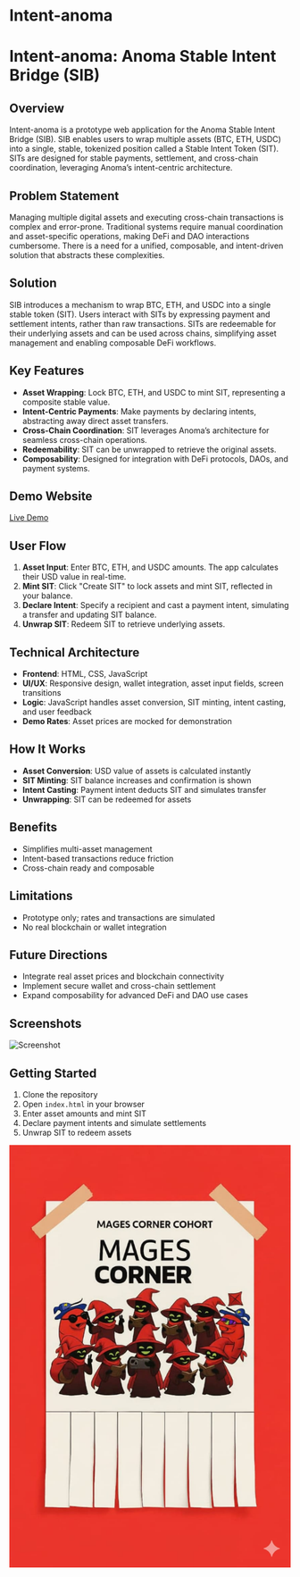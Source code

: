 
# Intent-anoma


# Intent-anoma: Anoma Stable Intent Bridge (SIB)

## Overview

Intent-anoma is a prototype web application for the Anoma Stable Intent Bridge (SIB). SIB enables users to wrap multiple assets (BTC, ETH, USDC) into a single, stable, tokenized position called a Stable Intent Token (SIT). SITs are designed for stable payments, settlement, and cross-chain coordination, leveraging Anoma’s intent-centric architecture.

## Problem Statement

Managing multiple digital assets and executing cross-chain transactions is complex and error-prone. Traditional systems require manual coordination and asset-specific operations, making DeFi and DAO interactions cumbersome. There is a need for a unified, composable, and intent-driven solution that abstracts these complexities.

## Solution

SIB introduces a mechanism to wrap BTC, ETH, and USDC into a single stable token (SIT). Users interact with SITs by expressing payment and settlement intents, rather than raw transactions. SITs are redeemable for their underlying assets and can be used across chains, simplifying asset management and enabling composable DeFi workflows.

## Key Features

- **Asset Wrapping**: Lock BTC, ETH, and USDC to mint SIT, representing a composite stable value.
- **Intent-Centric Payments**: Make payments by declaring intents, abstracting away direct asset transfers.
- **Cross-Chain Coordination**: SIT leverages Anoma’s architecture for seamless cross-chain operations.
- **Redeemability**: SIT can be unwrapped to retrieve the original assets.
- **Composability**: Designed for integration with DeFi protocols, DAOs, and payment systems.

## Demo Website

[Live Demo](https://speedevs.github.io/Intent-anoma/)

## User Flow

1. **Asset Input**: Enter BTC, ETH, and USDC amounts. The app calculates their USD value in real-time.
2. **Mint SIT**: Click "Create SIT" to lock assets and mint SIT, reflected in your balance.
3. **Declare Intent**: Specify a recipient and cast a payment intent, simulating a transfer and updating SIT balance.
4. **Unwrap SIT**: Redeem SIT to retrieve underlying assets.

## Technical Architecture

- **Frontend**: HTML, CSS, JavaScript
- **UI/UX**: Responsive design, wallet integration, asset input fields, screen transitions
- **Logic**: JavaScript handles asset conversion, SIT minting, intent casting, and user feedback
- **Demo Rates**: Asset prices are mocked for demonstration

## How It Works

- **Asset Conversion**: USD value of assets is calculated instantly
- **SIT Minting**: SIT balance increases and confirmation is shown
- **Intent Casting**: Payment intent deducts SIT and simulates transfer
- **Unwrapping**: SIT can be redeemed for assets

## Benefits

- Simplifies multi-asset management
- Intent-based transactions reduce friction
- Cross-chain ready and composable

## Limitations

- Prototype only; rates and transactions are simulated
- No real blockchain or wallet integration

## Future Directions

- Integrate real asset prices and blockchain connectivity
- Implement secure wallet and cross-chain settlement
- Expand composability for advanced DeFi and DAO use cases

## Screenshots

![Screenshot](./Screenshot.png)

## Getting Started

1. Clone the repository
2. Open `index.html` in your browser
3. Enter asset amounts and mint SIT
4. Declare payment intents and simulate settlements
5. Unwrap SIT to redeem assets


![Screenshot of a comment on a GitHub issue showing an image, added in the Markdown, of an Octocat smiling and raising a tentacle.](https://raw.githubusercontent.com/Speedevs/Intent-anoma/refs/heads/main/IMG-20250915-WA0071.jpg)

